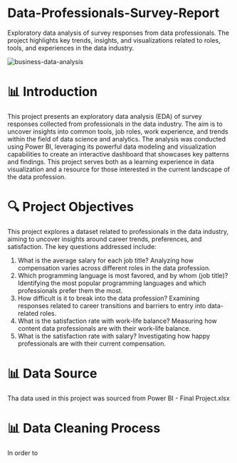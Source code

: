 # Data-Professionals-Survey-Report
Exploratory data analysis of survey responses from data professionals. The project highlights key trends, insights, and visualizations related to roles, tools, and experiences in the data industry.

![business-data-analysis](https://github.com/user-attachments/assets/763a1d06-9358-4501-98e5-5f60d67a9bc2)

# 📊 Introduction
This project presents an exploratory data analysis (EDA) of survey responses collected from professionals in the data industry. The aim is to uncover insights into common tools, job roles, work experience, and trends within the field of data science and analytics. The analysis was conducted using Power BI, leveraging its powerful data modeling and visualization capabilities to create an interactive dashboard that showcases key patterns and findings. 
This project serves both as a learning experience in data visualization and a resource for those interested in the current landscape of the data profession.

# 🔍 Project Objectives
This project explores a dataset related to professionals in the data industry, aiming to uncover insights around career trends, preferences, and satisfaction. The key questions addressed include:
1. What is the average salary for each job title?
Analyzing how compensation varies across different roles in the data profession.
3. Which programming language is most favored, and by whom (job title)?
Identifying the most popular programming languages and which professionals prefer them the most.
4. How difficult is it to break into the data profession?
Examining responses related to career transitions and barriers to entry into data-related roles.
5. What is the satisfaction rate with work-life balance?
Measuring how content data professionals are with their work-life balance.
6. What is the satisfaction rate with salary?
Investigating how happy professionals are with their current compensation.

# 📊 Data Source
Tha data used in this project was sourced from Power BI - Final Project.xlsx

# 📊 Data Cleaning Process
In order to 
